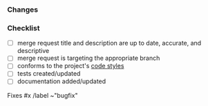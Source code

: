 ### Changes

<!--
Describe in detail what your merge request does, why it does that, etc. Merge
requests without an adequate description will not be reviewed until one is
added. Testing steps, if not already included in the issue's description, may
also be helpful.

Please also keep this description up to date with any discussion that takes
place so that reviewers can understand your intent. This is especially
important if they didn't participate in the discussion.
-->

### Checklist

- [ ] merge request title and description are up to date, accurate, and
  descriptive
- [ ] merge request is targeting the appropriate branch
- [ ] conforms to the project's
  [code styles](/docs/contributing/coding_style.md)
- [ ] tests created/updated
- [ ] documentation added/updated

Fixes #x
/label ~"bugfix"
